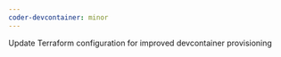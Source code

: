```yaml
---
coder-devcontainer: minor
---
```


Update Terraform configuration for improved devcontainer provisioning
